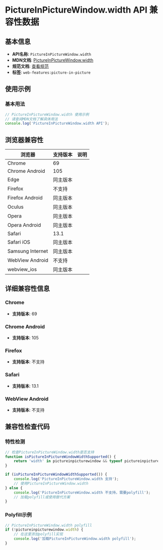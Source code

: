 # PictureInPictureWindow.width API 兼容性数据

## 基本信息

- **API名称**: `PictureInPictureWindow.width`
- **MDN文档**: [PictureInPictureWindow.width](https://developer.mozilla.org/docs/Web/API/PictureInPictureWindow/width)
- **规范文档**: [查看规范](https://w3c.github.io/picture-in-picture/#dom-pictureinpicturewindow-width)
- **标签**: `web-features:picture-in-picture`

## 使用示例

### 基本用法

```javascript
// PictureInPictureWindow.width 使用示例
// 请查阅MDN文档了解具体用法
console.log('PictureInPictureWindow.width API');
```

## 浏览器兼容性

| 浏览器 | 支持版本 | 说明 |
|--------|----------|------|
| Chrome | 69 |  |
| Chrome Android | 105 |  |
| Edge | 同主版本 |  |
| Firefox | 不支持 |  |
| Firefox Android | 同主版本 |  |
| Oculus | 同主版本 |  |
| Opera | 同主版本 |  |
| Opera Android | 同主版本 |  |
| Safari | 13.1 |  |
| Safari iOS | 同主版本 |  |
| Samsung Internet | 同主版本 |  |
| WebView Android | 不支持 |  |
| webview_ios | 同主版本 |  |

## 详细兼容性信息

### Chrome

- **支持版本**: 69

### Chrome Android

- **支持版本**: 105

### Firefox

- **支持版本**: 不支持

### Safari

- **支持版本**: 13.1

### WebView Android

- **支持版本**: 不支持

## 兼容性检查代码

### 特性检测

```javascript
// 检查PictureInPictureWindow.width是否支持
function isPictureInPictureWindowWidthSupported() {
    return 'width' in pictureinpicturewindow && typeof pictureinpicturewindow.width === 'function';
}

if (isPictureInPictureWindowWidthSupported()) {
    console.log('PictureInPictureWindow.width 支持');
    // 使用PictureInPictureWindow.width
} else {
    console.log('PictureInPictureWindow.width 不支持，需要polyfill');
    // 加载polyfill或使用替代方案
}
```

### Polyfill示例

```javascript
// PictureInPictureWindow.width polyfill
if (!pictureinpicturewindow.width) {
    // 在这里添加polyfill实现
    console.log('加载PictureInPictureWindow.width polyfill');
}
```

